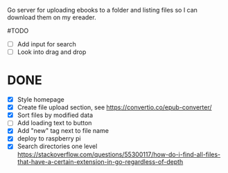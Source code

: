 Go server for uploading ebooks to a folder and listing files so I can download them on my ereader.

#TODO

- [ ] Add input for search
- [ ] Look into drag and drop

# DONE

- [x] Style homepage
- [x] Create file upload section, see https://convertio.co/epub-converter/
- [x] Sort files by modified data
- [ ] Add loading text to button
- [x] Add "new" tag next to file name
- [x] deploy to raspberry pi
- [x] Search directories one level https://stackoverflow.com/questions/55300117/how-do-i-find-all-files-that-have-a-certain-extension-in-go-regardless-of-depth
